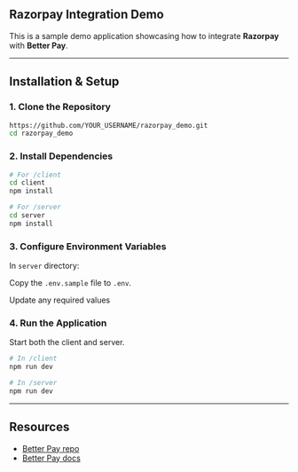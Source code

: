 
## Razorpay Integration Demo

This is a sample demo application showcasing how to integrate **Razorpay** with **Better Pay**.

---

## Installation & Setup

### 1. Clone the Repository

```bash
https://github.com/YOUR_USERNAME/razorpay_demo.git
cd razorpay_demo
```

### 2. Install Dependencies

```bash
# For /client 
cd client
npm install

# For /server
cd server
npm install

```

### 3. Configure Environment Variables

In `server` directory:

Copy the `.env.sample` file to `.env`.

Update any required values 


### 4.  Run the Application
Start both the client and server. 

```bash
# In /client
npm run dev

# In /server
npm run dev

```
---

## Resources
- [Better Pay repo](https://github.com/Muhammad-Owais-Warsi/Better-Pay)
- [Better Pay docs](https://better-pay.gitbook.io/better-pay)


